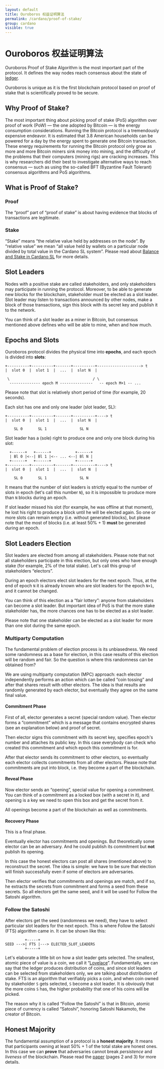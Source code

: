 ```yaml
---
layout: default
title: Ouroboros 权益证明算法
permalink: /cardano/proof-of-stake/
group: cardano
visible: true
---
```

<!-- Reviewed at c4c45ce9a7a8f4aa6d88a32829755196a017f6a1 -->

# Ouroboros 权益证明算法

Ouroboros Proof of Stake Algorithm is the most important part of the protocol.
It defines the way nodes reach consensus about the state of [ledger](/glossary/#ledger).

Ouroboros is unique as it is the first blockchain protocol based on proof of
stake that is scientifically proved to be secure.

## Why Proof of Stake?

The most important thing about picking proof of stake (PoS) algorithm over proof of
work (PoW) — the one adopted by Bitcoin — is the energy consumption considerations.
Running the Bitcoin protocol is a tremendously expensive endeavor. It is
estimated that 3.8 American households can be powered for a day by the energy
spent to generate one Bitcoin transaction. These energy requirements for running
the Bitcoin protocol only grow as more and more Bitcoin miners sink money into
mining, and the difficulty of the problems that their computers (mining rigs)
are cracking increases. This is why researchers did their best to investigate
alternative ways to reach consensus — such as using the so-called BFT (Byzantine
Fault Tolerant) consensus algorithms and PoS algorithms.

## What is Proof of Stake?

### Proof

The “proof” part of “proof of stake” is about having evidence that blocks of
transactions are legitimate.

### Stake

“Stake” means “the relative value held by addresses on the node”. By “relative
value” we mean “all value held by wallets on a particular node divided by total
value in the Cardano SL system”. Please read about [Balance and Stake in Cardano
SL](/cardano/balance-and-stake/) for more details.

## Slot Leaders

Nodes with a positive stake are called stakeholders, and only stakeholders may
participate in running the protocol. Moreover, to be able to generate new blocks
for the blockchain, stakeholder must be elected as a slot leader. Slot leader may
listen to transactions announced by other nodes, make a block of those transactions,
sign this block with its secret key and publish it to the network.

You can think of a slot leader as a miner in Bitcoin, but consensus mentioned above
defines who will be able to mine, when and how much.

## Epochs and Slots

Ouroboros protocol divides the physical time into **epochs**, and each epoch is
divided into **slots**:

```
+----------+----------+-------+----------+--------------------> t
|  slot 0  |  slot 1  |  ...  |  slot N  |

 \                                      / \
  -------------- epoch M ---------------   -- epoch M+1 -- ...
```

Please note that slot is relatively short period of time (for example, 20 seconds).

Each slot has one and only one leader (slot leader, SL):

```
+----------+----------+-------+----------+----> t
|  slot 0  |  slot 1  |  ...  |  slot N  |

    SL 0       SL 1               SL N
```

Slot leader has a (sole) right to produce one and only one block during his slot:

```
  +------+   +------+           +------+
  | Bl 0 |<--| Bl 1 |<-- ... <--| Bl N |
  +------+   +------+           +------+
+----------+----------+-------+----------+----> t
|  slot 0  |  slot 1  |  ...  |  slot N  |

    SL 0       SL 1               SL N
```

It means that the number of slot leaders is strictly equal to the number of slots
in epoch (let's call this number `N`), so it is impossible to produce more than `N`
blocks during an epoch.

If slot leader missed his slot (for example, he was offline at that moment), he
lost his right to produce a block until he will be elected again. So one or more
slots can remain empty (i.e. without generated blocks), but please note that the
most of blocks (i.e. at least 50% + 1) **must** be generated during an epoch.

## Slot Leaders Election

Slot leaders are elected from among all stakeholders. Please note that not all stakeholders
participate in this election, but only ones who have enough stake (for example, 2% of
the total stake). Let's call this group of stakeholders “electors”.

During an epoch electors elect slot leaders for the next epoch. Thus, at the end of epoch
`N` it is already known who are slot leaders for the epoch `N+1`, and it cannot be
changed.

You can think of this election as a “fair lottery”: anyone from stakeholders can become
a slot leader. But important idea of PoS is that the more stake stakeholder has, the more
chances one has to be elected as a slot leader. 

Please note that one stakeholder can be elected as a slot leader for more than one slot
during the same epoch.

### Multiparty Computation

The fundamental problem of election process is its unbiasedness. We need some randomness
as a base for election, in this case results of this election will be random and fair.
So the question is where this randomness can be obtained from?

We are using multiparty computation (MPC) approach: each elector independently performs an
action which can be called “coin tossing” and after that shares result with other electors.
The idea is that results are randomly generated by each elector, but eventually they agree on
the same final value.

#### Commitment Phase

First of all, elector generates a secret (special random value). Then elector forms a
“commitment” which is a message that contains encrypted shares (see an explanation below) and
proof of secret.

Then elector signs this commitment with its secret key, specifies epoch's number and attaches
its public key. In this case everybody can check who created this commitment and which epoch
this commitment is for.

After that elector sends its commitment to other electors, so eventually each elector collects
commitments from all other electors. Please note that commitments are put into block, i.e.
they become a part of the blockchain.

#### Reveal Phase

Now elector sends an “opening”, special value for opening a commitment. You can think of a
commitment as a locked box (with a secret in it), and opening is a key we need to open this
box and get the secret from it.

All openings become a part of the blockchain as well as commitments.

#### Recovery Phase

This is a final phase.

Eventually elector has commitments and openings. But theoretically some elector can be an
adversary. And he could publish its commitment but **not** publish its opening.

In this case the honest electors can post all shares (mentioned above) to reconstruct the
secret. The idea is simple: we have to be sure that election will finish successfully even
if some of electors are adversaries.

Then elector verifies that commitments and openings are match, and if so, he extracts the
secrets from commitment and forms a seed from these secrets. So all electors get the same
seed, and it will be used for Follow the Satoshi algorithm.

### Follow the Satoshi

After electors get the seed (randomness we need), they have to select particular slot leaders for
the next epoch. This is where Follow the Satoshi (FTS) algorithm came in. It can be shown like
this:

```
         +-----+
SEED --->| FTS |---> ELECTED_SLOT_LEADERS
         +-----+
```

Let's elaborate a little bit on how a slot leader gets selected. The smallest, atomic piece
of value is a coin, we call it “[Lovelace](/glossary/#lovelace)”. Fundamentally, we can say
that the ledger produces distribution of coins, and since slot leaders can be selected from
stakeholders only, we are talking about distribution of stake. FTS is an algorithm that
verifiably picks a coin, and when coin owned by stakeholder `S` gets selected, `S` become a
slot leader. It is obviously that the more coins `S` has, the higher probability that one of
his coins will be picked.

The reason why it is called “Follow the Satoshi” is that in Bitcoin, atomic piece of currency
is called “Satoshi”, honoring Satoshi Nakamoto, the creator of Bitcoin. 

## Honest Majority

The fundamental assumption of a protocol is a **honest majority**. It means that
participants owning at least 50% + 1 of the total stake are honest ones. In this
case we can **prove** that adversaries cannot break _persistence_ and _liveness_
of the blockchain. Please read the [paper](/glossary/#paper) (pages 2 and 3) for
more details.
